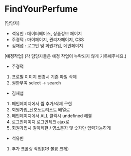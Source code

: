 # FindYourPerfume

[담당자]

- 석유빈 : 데이터베이스, 상품정보 페이지
- 주경덕 : 마이페이지, 관리자페이지, CSS
- 김재섭 : 로그인 및 회원가입, 메인페이지

[예정작업]
(각 담당자들은 예정 작업이 누락되지 않게 기록해주세요.)

- 주경덕
1. 프로필 이미지 변경시 기존 파일 삭제
2. 권한부여 select -> search

- 김재섭
1. 메인페이지에서 찜 추가/삭제 구현
2. 회원가입_선호노트리스트 배열로
3. 메인페이지에서 ALL 클릭시 undefined 해결
4. 로그인페이지 로그인체크 ajax로
5. 회원가입시 길이제한 / 영소문자 및 숫자만 입력가능하게 

- 석유빈
1. 추가 크롤링 작업(DB 볼륨 크게)
